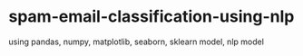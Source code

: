 # spam-email-classification-using-nlp
using pandas, numpy, matplotlib, seaborn, sklearn model, nlp model
